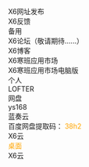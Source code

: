 X6网址发布<br>
<a href="https://support.qq.com/embed/phone/93346" style="text-decoration: none;">X6反馈</a>
<br>
备用
<br>
<a href="#" style="text-decoration: none;">X6论坛（敬请期待......）</a>
<br>
<a href="https://url.cn/5el0LNp" style="text-decoration: none;">X6博客</a>
<br>
<a href="https://url.cn/5K9yB9A" style="text-decoration: none;">X6寒班应用市场</a>
<br>
<a href="http://3475272270.clby.firadio.net/" style="text-decoration: none;">X6寒班应用市场电脑版</a>
<br>
个人
<br>
<a href="http://javayingyongshangdian.lofter.com" style="text-decoration: none;">LOFTER</a>
<br>
网盘
<br>
<a href="http://a3475272270.ys168.com/" style="text-decoration: none;">ys168</a>
<br>
<a href="https://www.lanzous.com/b04a4bp3i" style="text-decoration: none;">蓝奏云</a>
<br>
<a href="https://pan.baidu.com/s/10kj7o8e3csuTA0W1V7KAwA" style="text-decoration: none;">百度网盘</a>提取码：  <font color="orange">38h2
<br>
<a href="http://wp.clby.firadio.net/index.php?explorer" style="text-decoration: none;">X6云</a>
<br>
桌面
<br>
<a href="http://wp.clby.firadio.net/index.php?desktop" style="text-decoration: none;">X6云</a>
